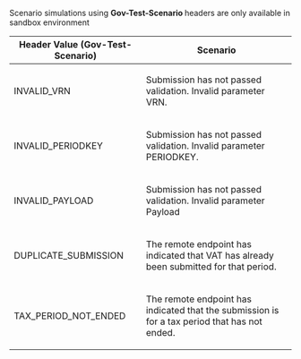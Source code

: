 <p>Scenario simulations using <b> Gov-Test-Scenario </b> headers are only available in sandbox environment</p>
<table>
    <thead>
        <tr>
            <th>Header Value (Gov-Test-Scenario)</th>
            <th>Scenario</th>
        </tr>
    </thead>
    <tbody>
        <tr>
            <td><p>INVALID_VRN</p></td>
            <td><p>Submission has not passed validation. Invalid parameter VRN.</p></td>
        </tr>
        <tr>
            <td><p>INVALID_PERIODKEY</p></td>
            <td><p>Submission has not passed validation. Invalid parameter PERIODKEY.</p></td>
        </tr>
        <tr>
            <td><p>INVALID_PAYLOAD</p></td>
            <td><p>Submission has not passed validation. Invalid parameter Payload</p></td>
        </tr>
        <tr>
            <td><p>DUPLICATE_SUBMISSION</p></td>
            <td><p>The remote endpoint has indicated that VAT has already been submitted for that period.</p></td>
        </tr>
        <tr>
            <td><p>TAX_PERIOD_NOT_ENDED</p></td>
            <td><p>The remote endpoint has indicated that the submission is for a tax period that has not ended.</p></td>
        </tr>
    </tbody>
</table>